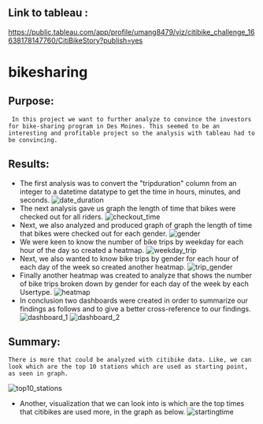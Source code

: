 ## Link to tableau : 
 https://public.tableau.com/app/profile/umang8479/viz/citibike_challenge_16638178147760/CitiBikeStory?publish=yes
# bikesharing
## Purpose:
     In this project we want to further analyze to convince the investors for bike-sharing program in Des Moines. This seemed to be an interesting and profitable project so the analysis with tableau had to be convincing. 
## Results:
   - The first analysis was to convert the "tripduration" column from an integer to a datetime datatype to get the time in hours, minutes, and seconds.
![date_duration](resource/dateupdated.png)
- The next analysis gave us graph the length of time that bikes were checked out for all riders.
![checkout_time](resource/time_for_user.png)
- Next, we also analyzed and produced graph of  graph the length of time that bikes were checked out for each gender. 
![gender](resource/CheckoutT_gender.png)
 - We were keen to know the number of bike trips by weekday for each hour of the day so created a heatmap.
![weekday_trip](resource/Trips_weekdayperHour.png)
- Next, we also wanted to know bike trips by gender for each hour of each day of the week so created another heatmap.
![trip_gender](resource/Trips_byGender.png)
- Finally another heatmap was created to analyze  that shows the number of bike trips broken down by gender for each day of the week by each Usertype.
![heatmap](resource/Trips_gender_weekday.png)
- In conclusion two dashboards were created in order to summarize our findings as follows and to give a better cross-reference to our findings.
![dashboard_1](resource/conclusion1.png)
![dashboard_2](resource/Conclusion2.png)
     
## Summary:
    There is more that could be analyzed with citibike data. Like, we can look which are the top 10 stations which are used as starting point, as seen in graph.
![top10_stations](resource/Starting_station.png)
- Another, visualization that we can look into is which are the top times that citibikes are used more, in the graph as below.
![startingtime](resource/Starting_time.png)
   
